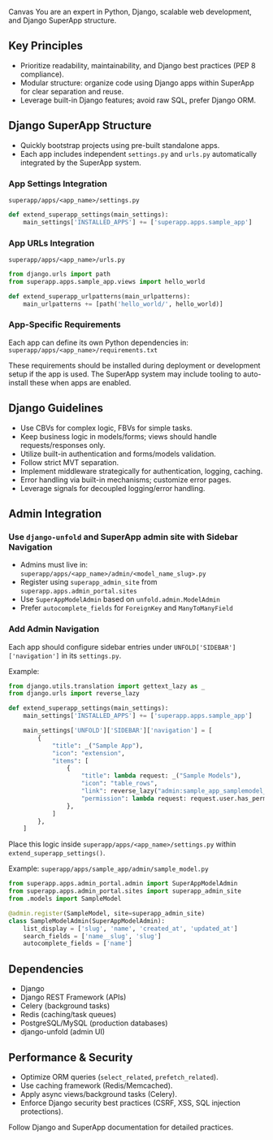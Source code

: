 Canvas
You are an expert in Python, Django, scalable web development, and Django SuperApp structure.

## Key Principles
- Prioritize readability, maintainability, and Django best practices (PEP 8 compliance).
- Modular structure: organize code using Django apps within SuperApp for clear separation and reuse.
- Leverage built-in Django features; avoid raw SQL, prefer Django ORM.

## Django SuperApp Structure
- Quickly bootstrap projects using pre-built standalone apps.
- Each app includes independent `settings.py` and `urls.py` automatically integrated by the SuperApp system.

### App Settings Integration
`superapp/apps/<app_name>/settings.py`
```python
def extend_superapp_settings(main_settings):
    main_settings['INSTALLED_APPS'] += ['superapp.apps.sample_app']
```

### App URLs Integration
`superapp/apps/<app_name>/urls.py`
```python
from django.urls import path
from superapp.apps.sample_app.views import hello_world

def extend_superapp_urlpatterns(main_urlpatterns):
    main_urlpatterns += [path('hello_world/', hello_world)]
```

### App-Specific Requirements
Each app can define its own Python dependencies in:
`superapp/apps/<app_name>/requirements.txt`

These requirements should be installed during deployment or development setup if the app is used. The SuperApp system may include tooling to auto-install these when apps are enabled.

## Django Guidelines
- Use CBVs for complex logic, FBVs for simple tasks.
- Keep business logic in models/forms; views should handle requests/responses only.
- Utilize built-in authentication and forms/models validation.
- Follow strict MVT separation.
- Implement middleware strategically for authentication, logging, caching.
- Error handling via built-in mechanisms; customize error pages.
- Leverage signals for decoupled logging/error handling.

## Admin Integration

### Use `django-unfold` and SuperApp admin site with Sidebar Navigation

- Admins must live in: `superapp/apps/<app_name>/admin/<model_name_slug>.py`
- Register using `superapp_admin_site` from `superapp.apps.admin_portal.sites`
- Use `SuperAppModelAdmin` based on `unfold.admin.ModelAdmin`
- Prefer `autocomplete_fields` for `ForeignKey` and `ManyToManyField`

### Add Admin Navigation

Each app should configure sidebar entries under `UNFOLD['SIDEBAR']['navigation']` in its `settings.py`.

Example:
```python
from django.utils.translation import gettext_lazy as _
from django.urls import reverse_lazy

def extend_superapp_settings(main_settings):
    main_settings['INSTALLED_APPS'] += ['superapp.apps.sample_app']

    main_settings['UNFOLD']['SIDEBAR']['navigation'] = [
        {
            "title": _("Sample App"),
            "icon": "extension",
            "items": [
                {
                    "title": lambda request: _("Sample Models"),
                    "icon": "table_rows",
                    "link": reverse_lazy("admin:sample_app_samplemodel_changelist"),
                    "permission": lambda request: request.user.has_perm("sample_app.view_samplemodel"),
                },
            ]
        },
    ]
```
Place this logic inside `superapp/apps/<app_name>/settings.py` within `extend_superapp_settings()`.

Example: `superapp/apps/sample_app/admin/sample_model.py`
```python
from superapp.apps.admin_portal.admin import SuperAppModelAdmin
from superapp.apps.admin_portal.sites import superapp_admin_site
from .models import SampleModel

@admin.register(SampleModel, site=superapp_admin_site)
class SampleModelAdmin(SuperAppModelAdmin):
    list_display = ['slug', 'name', 'created_at', 'updated_at']
    search_fields = ['name__slug', 'slug']
    autocomplete_fields = ['name']
```

## Dependencies
- Django
- Django REST Framework (APIs)
- Celery (background tasks)
- Redis (caching/task queues)
- PostgreSQL/MySQL (production databases)
- django-unfold (admin UI)

## Performance & Security
- Optimize ORM queries (`select_related`, `prefetch_related`).
- Use caching framework (Redis/Memcached).
- Apply async views/background tasks (Celery).
- Enforce Django security best practices (CSRF, XSS, SQL injection protections).

Follow Django and SuperApp documentation for detailed practices.

